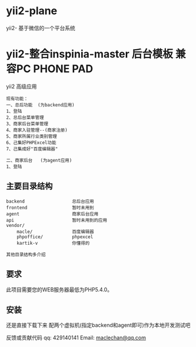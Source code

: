 # yii2-plane
yii2- 基于微信的一个平台系统

yii2-整合inspinia-master 后台模板 兼容PC PHONE PAD
===================================
yii2 高级应用

```
现有功能：
一、总后功能  (为backend应用)
1、登陆
2、总后台菜单管理
3、商家后台菜单管理
4、商家入驻管理--(商家注册)
5、商家所属行业类别管理
6、己集好PHPExcel功能
7、己集成好"百度编辑器"

二、商家后台   (为agent应用)
1、登陆
```

主要目录结构
-------------------

```
backend                  总后台应用
frontend                 暂时未用到
agent                    商家后台应用
api                      暂时未用到的应用  
vendor/                  
    macle/               百度编辑器
    phpoffice/           phpexcel
    kartik-v             你懂得的

其他目录结构多介绍
```


要求
------------

此项目需要您的WEB服务器最低为PHP5.4.0。


安装
------------
 还是直接下载下来   配两个虚拟机(指定backend和agent即可)作为本地开发测试吧




反馈或贡献代码
qq: 429140141
Email: maclechan@qq.com


